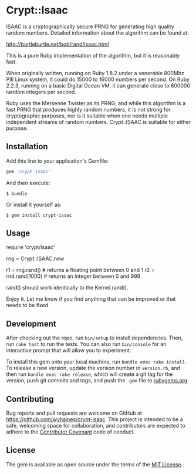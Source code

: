 # Crypt::Isaac

ISAAC is a cryptographically secure PRNG for generating high quality random numbers.  Detailed information about the algorithm can be found at:

http://burtleburtle.net/bob/rand/isaac.html

This is a pure Ruby implementation of the algorithm, but it is reasonably fast.

When originally written, running on Ruby 1.8.2 under a venerable 800Mhz PIII Linux system, it could do 15000 to 16000 numbers per second. On Ruby 2.2.3, running on a basic Digital Ocean VM, it can generate close to 800000 random integers per second.

Ruby uses the Mersenne Twister as its PRNG, and while this algorithm is a fast PRNG that produces highly random numbers, it is not strong for cryptographic purposes, nor is it suitable when one needs multiple independent streams of random numbers.  Crypt::ISAAC is suitable for either purpose.

## Installation

Add this line to your application's Gemfile:

```ruby
gem 'crypt-isaac'
```

And then execute:

    $ bundle

Or install it yourself as:

    $ gem install crypt-isaac

## Usage

require 'crypt/isaac'

rng = Crypt::ISAAC.new

r1 = rng.rand() # returns a floating point between 0 and 1
r2 = rnd.rand(1000) # returns an integer between 0 and 999

rand() should work identically to the Kernel.rand().

Enjoy it.  Let me know if you find anything that can be improved or that
needs to be fixed.

## Development

After checking out the repo, run `bin/setup` to install dependencies. Then, run `rake test` to run the tests. You can also run `bin/console` for an interactive prompt that will allow you to experiment.

To install this gem onto your local machine, run `bundle exec rake install`. To release a new version, update the version number in `version.rb`, and then run `bundle exec rake release`, which will create a git tag for the version, push git commits and tags, and push the `.gem` file to [rubygems.org](https://rubygems.org).

## Contributing

Bug reports and pull requests are welcome on GitHub at https://github.com/wyhaines/crypt-isaac. This project is intended to be a safe, welcoming space for collaboration, and contributors are expected to adhere to the [Contributor Covenant](contributor-covenant.org) code of conduct.

## License

The gem is available as open source under the terms of the [MIT License](http://opensource.org/licenses/MIT).

